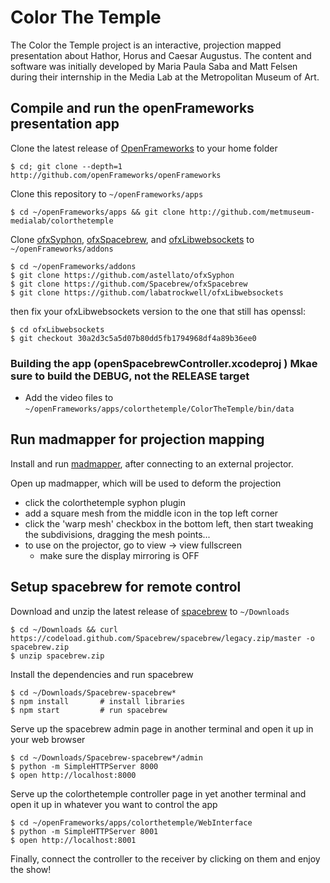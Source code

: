 Color The Temple
================

The Color the Temple project is an interactive, projection mapped presentation about Hathor, Horus and Caesar Augustus. The content and software was initially developed by Maria Paula Saba and Matt Felsen during their internship in the Media Lab at the Metropolitan Museum of Art.


## Compile and run the openFrameworks presentation app

Clone the latest release of [OpenFrameworks](http://openframeworks.cc) to your home folder

    $ cd; git clone --depth=1 http://github.com/openFrameworks/openFrameworks

Clone this repository to `~/openFrameworks/apps`

    $ cd ~/openFrameworks/apps && git clone http://github.com/metmuseum-medialab/colorthetemple


Clone [ofxSyphon](https://github.com/astellato/ofxSyphon), [ofxSpacebrew](https://github.com/Spacebrew/ofxSpacebrew), and [ofxLibwebsockets](https://github.com/labatrockwell/ofxLibwebsockets) to `~/openFrameworks/addons`

    $ cd ~/openFrameworks/addons
    $ git clone https://github.com/astellato/ofxSyphon
    $ git clone https://github.com/Spacebrew/ofxSpacebrew
    $ git clone https://github.com/labatrockwell/ofxLibwebsockets
    
then fix your ofxLibwebsockets version to the one that still has openssl:

    $ cd ofxLibwebsockets
    $ git checkout 30a2d3c5a5d07b80dd5fb1794968df4a89b36ee0

### Building the app (openSpacebrewController.xcodeproj ) Mkae sure to build the DEBUG, not the RELEASE target


* Add the video files to `~/openFrameworks/apps/colorthetemple/ColorTheTemple/bin/data`

## Run madmapper for projection mapping

Install and run [madmapper](http://madmapper.com), after connecting to an external projector.

Open up madmapper, which will be used to deform the projection

* click the colorthetemple syphon plugin
* add a square mesh from the middle icon in the top left corner
* click the 'warp mesh' checkbox in the bottom left, then start tweaking the subdivisions, dragging the mesh points...
* to use on the projector, go to view -> view fullscreen
  * make sure the display mirroring is OFF


## Setup spacebrew for remote control

Download and unzip the latest release of [spacebrew](http://spacebrew.cc) to `~/Downloads`

    $ cd ~/Downloads && curl https://codeload.github.com/Spacebrew/spacebrew/legacy.zip/master -o spacebrew.zip
    $ unzip spacebrew.zip

Install the dependencies and run spacebrew

    $ cd ~/Downloads/Spacebrew-spacebrew*
    $ npm install       # install libraries
    $ npm start         # run spacebrew

Serve up the spacebrew admin page in another terminal and open it up in your web browser

    $ cd ~/Downloads/Spacebrew-spacebrew*/admin
    $ python -m SimpleHTTPServer 8000
    $ open http://localhost:8000

Serve up the colorthetemple controller page in yet another terminal and open it up in whatever you want to control the app

    $ cd ~/openFrameworks/apps/colorthetemple/WebInterface
    $ python -m SimpleHTTPServer 8001
    $ open http://localhost:8001

Finally, connect the controller to the receiver by clicking on them and enjoy the show!
